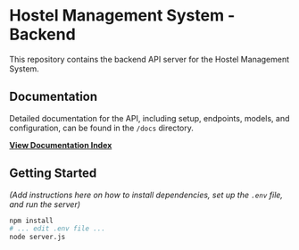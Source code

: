 # Hostel Management System - Backend

This repository contains the backend API server for the Hostel Management System.

## Documentation

Detailed documentation for the API, including setup, endpoints, models, and configuration, can be found in the `/docs` directory.

**[View Documentation Index](docs/index.md)**

## Getting Started

_(Add instructions here on how to install dependencies, set up the `.env` file, and run the server)_

```bash
npm install
# ... edit .env file ...
node server.js
```
